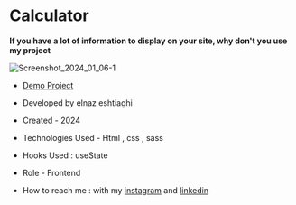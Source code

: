 # Calculator
**If you have a lot of information to display on your site, why don't you use my project**

![Screenshot_2024_01_06-1](https://github.com/elnaz-eshtiaghi/calculator/assets/146030206/d69d4c6e-b5c7-4ca1-9c14-b87dee56efcf)

- [Demo Project]( https://elnaz-eshtiaghi.github.io/calculator/)

- Developed by elnaz eshtiaghi

- Created - 2024

- Technologies Used - Html , css , sass 

- Hooks Used : useState 

- Role - Frontend

- How to reach me : with my [instagram](https://www.instagram.com/elnaz_eshtiaghi) and [linkedin](https://www.linkedin.com/in/elnaz-eshtiaghi-936832290/)
